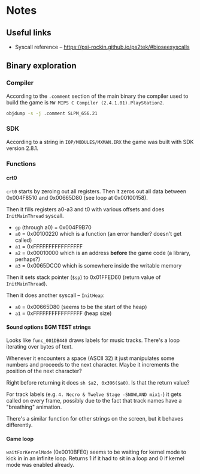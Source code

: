 # Notes

## Useful links

- Syscall reference – https://psi-rockin.github.io/ps2tek/#bioseesyscalls

## Binary exploration

### Compiler

According to the `.comment` section of the main binary the compiler used to build the game is `MW MIPS C Compiler (2.4.1.01).PlayStation2`.

```bash
objdump -s -j .comment SLPM_656.21
```

### SDK

According to a string in `IOP/MODULES/MXMAN.IRX` the game was built with SDK version 2.8.1.

### Functions

#### crt0

`crt0` starts by zeroing out all registers. Then it zeros out all data between 0x004F8510 and 0x00665D80 (see loop at 0x00100158).

Then it fills registers a0-a3 and t0 with various offsets and does `InitMainThread` syscall.
- `gp` (through a0) = 0x004F9B70
- `a0` = 0x00100220 which is a function (an error handler? doesn't get called)
- `a1` = 0xFFFFFFFFFFFFFFFF
- `a2` = 0x00010000 which is an address __before__ the game code (a library, perhaps?)
- `a3` = 0x0065DCC0 which is somewhere inside the writable memory

Then it sets stack pointer (`$sp`) to 0x01FFED60 (return value of `InitMainThread`).

Then it does another syscall – `InitHeap`:
- `a0` = 0x00665D80 (seems to be the start of the heap)
- `a1` = 0xFFFFFFFFFFFFFFFF (heap size)

#### Sound options BGM TEST strings

Looks like `func_001DB440` draws labels for music tracks. There's a loop iterating over bytes of text. 

Whenever it encounters a space (ASCII 32) it just manipulates some numbers and proceeds to the next character. Maybe it increments the position of the next character?

Right before returning it does `sh $a2, 0x396($a0)`. Is that the return value?

For track labels (e.g. `4. Necro & Twelve Stage -SNOWLAND mix1-`) it gets called on every frame, possibly due to the fact that track names have a "breathing" animation.

There's a similar function for other strings on the screen, but it behaves differently.

#### Game loop

`waitForKernelMode` (0x0010BFE0) seems to be waiting for kernel mode to kick in in an infinite loop. Returns 1 if it had to sit in a loop and 0 if kernel mode was enabled already.
